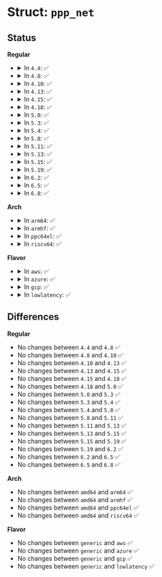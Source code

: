 # Struct: <code>ppp_net</code>

## Status
<b>Regular</b>
<ul>
<li>
<details>
<summary>In <code>4.4</code>: ✅</summary>

```c
struct ppp_net {
    struct idr units_idr;
    struct mutex all_ppp_mutex;
    struct list_head all_channels;
    struct list_head new_channels;
    int last_channel_index;
    spinlock_t all_channels_lock;
};
```
</details>
</li>
<li>
<details>
<summary>In <code>4.8</code>: ✅</summary>

```c
struct ppp_net {
    struct idr units_idr;
    struct mutex all_ppp_mutex;
    struct list_head all_channels;
    struct list_head new_channels;
    int last_channel_index;
    spinlock_t all_channels_lock;
};
```
</details>
</li>
<li>
<details>
<summary>In <code>4.10</code>: ✅</summary>

```c
struct ppp_net {
    struct idr units_idr;
    struct mutex all_ppp_mutex;
    struct list_head all_channels;
    struct list_head new_channels;
    int last_channel_index;
    spinlock_t all_channels_lock;
};
```
</details>
</li>
<li>
<details>
<summary>In <code>4.13</code>: ✅</summary>

```c
struct ppp_net {
    struct idr units_idr;
    struct mutex all_ppp_mutex;
    struct list_head all_channels;
    struct list_head new_channels;
    int last_channel_index;
    spinlock_t all_channels_lock;
};
```
</details>
</li>
<li>
<details>
<summary>In <code>4.15</code>: ✅</summary>

```c
struct ppp_net {
    struct idr units_idr;
    struct mutex all_ppp_mutex;
    struct list_head all_channels;
    struct list_head new_channels;
    int last_channel_index;
    spinlock_t all_channels_lock;
};
```
</details>
</li>
<li>
<details>
<summary>In <code>4.18</code>: ✅</summary>

```c
struct ppp_net {
    struct idr units_idr;
    struct mutex all_ppp_mutex;
    struct list_head all_channels;
    struct list_head new_channels;
    int last_channel_index;
    spinlock_t all_channels_lock;
};
```
</details>
</li>
<li>
<details>
<summary>In <code>5.0</code>: ✅</summary>

```c
struct ppp_net {
    struct idr units_idr;
    struct mutex all_ppp_mutex;
    struct list_head all_channels;
    struct list_head new_channels;
    int last_channel_index;
    spinlock_t all_channels_lock;
};
```
</details>
</li>
<li>
<details>
<summary>In <code>5.3</code>: ✅</summary>

```c
struct ppp_net {
    struct idr units_idr;
    struct mutex all_ppp_mutex;
    struct list_head all_channels;
    struct list_head new_channels;
    int last_channel_index;
    spinlock_t all_channels_lock;
};
```
</details>
</li>
<li>
<details>
<summary>In <code>5.4</code>: ✅</summary>

```c
struct ppp_net {
    struct idr units_idr;
    struct mutex all_ppp_mutex;
    struct list_head all_channels;
    struct list_head new_channels;
    int last_channel_index;
    spinlock_t all_channels_lock;
};
```
</details>
</li>
<li>
<details>
<summary>In <code>5.8</code>: ✅</summary>

```c
struct ppp_net {
    struct idr units_idr;
    struct mutex all_ppp_mutex;
    struct list_head all_channels;
    struct list_head new_channels;
    int last_channel_index;
    spinlock_t all_channels_lock;
};
```
</details>
</li>
<li>
<details>
<summary>In <code>5.11</code>: ✅</summary>

```c
struct ppp_net {
    struct idr units_idr;
    struct mutex all_ppp_mutex;
    struct list_head all_channels;
    struct list_head new_channels;
    int last_channel_index;
    spinlock_t all_channels_lock;
};
```
</details>
</li>
<li>
<details>
<summary>In <code>5.13</code>: ✅</summary>

```c
struct ppp_net {
    struct idr units_idr;
    struct mutex all_ppp_mutex;
    struct list_head all_channels;
    struct list_head new_channels;
    int last_channel_index;
    spinlock_t all_channels_lock;
};
```
</details>
</li>
<li>
<details>
<summary>In <code>5.15</code>: ✅</summary>

```c
struct ppp_net {
    struct idr units_idr;
    struct mutex all_ppp_mutex;
    struct list_head all_channels;
    struct list_head new_channels;
    int last_channel_index;
    spinlock_t all_channels_lock;
};
```
</details>
</li>
<li>
<details>
<summary>In <code>5.19</code>: ✅</summary>

```c
struct ppp_net {
    struct idr units_idr;
    struct mutex all_ppp_mutex;
    struct list_head all_channels;
    struct list_head new_channels;
    int last_channel_index;
    spinlock_t all_channels_lock;
};
```
</details>
</li>
<li>
<details>
<summary>In <code>6.2</code>: ✅</summary>

```c
struct ppp_net {
    struct idr units_idr;
    struct mutex all_ppp_mutex;
    struct list_head all_channels;
    struct list_head new_channels;
    int last_channel_index;
    spinlock_t all_channels_lock;
};
```
</details>
</li>
<li>
<details>
<summary>In <code>6.5</code>: ✅</summary>

```c
struct ppp_net {
    struct idr units_idr;
    struct mutex all_ppp_mutex;
    struct list_head all_channels;
    struct list_head new_channels;
    int last_channel_index;
    spinlock_t all_channels_lock;
};
```
</details>
</li>
<li>
<details>
<summary>In <code>6.8</code>: ✅</summary>

```c
struct ppp_net {
    struct idr units_idr;
    struct mutex all_ppp_mutex;
    struct list_head all_channels;
    struct list_head new_channels;
    int last_channel_index;
    spinlock_t all_channels_lock;
};
```
</details>
</li>
</ul>
<b>Arch</b>
<ul>
<li>
<details>
<summary>In <code>arm64</code>: ✅</summary>

```c
struct ppp_net {
    struct idr units_idr;
    struct mutex all_ppp_mutex;
    struct list_head all_channels;
    struct list_head new_channels;
    int last_channel_index;
    spinlock_t all_channels_lock;
};
```
</details>
</li>
<li>
<details>
<summary>In <code>armhf</code>: ✅</summary>

```c
struct ppp_net {
    struct idr units_idr;
    struct mutex all_ppp_mutex;
    struct list_head all_channels;
    struct list_head new_channels;
    int last_channel_index;
    spinlock_t all_channels_lock;
};
```
</details>
</li>
<li>
<details>
<summary>In <code>ppc64el</code>: ✅</summary>

```c
struct ppp_net {
    struct idr units_idr;
    struct mutex all_ppp_mutex;
    struct list_head all_channels;
    struct list_head new_channels;
    int last_channel_index;
    spinlock_t all_channels_lock;
};
```
</details>
</li>
<li>
<details>
<summary>In <code>riscv64</code>: ✅</summary>

```c
struct ppp_net {
    struct idr units_idr;
    struct mutex all_ppp_mutex;
    struct list_head all_channels;
    struct list_head new_channels;
    int last_channel_index;
    spinlock_t all_channels_lock;
};
```
</details>
</li>
</ul>
<b>Flavor</b>
<ul>
<li>
<details>
<summary>In <code>aws</code>: ✅</summary>

```c
struct ppp_net {
    struct idr units_idr;
    struct mutex all_ppp_mutex;
    struct list_head all_channels;
    struct list_head new_channels;
    int last_channel_index;
    spinlock_t all_channels_lock;
};
```
</details>
</li>
<li>
<details>
<summary>In <code>azure</code>: ✅</summary>

```c
struct ppp_net {
    struct idr units_idr;
    struct mutex all_ppp_mutex;
    struct list_head all_channels;
    struct list_head new_channels;
    int last_channel_index;
    spinlock_t all_channels_lock;
};
```
</details>
</li>
<li>
<details>
<summary>In <code>gcp</code>: ✅</summary>

```c
struct ppp_net {
    struct idr units_idr;
    struct mutex all_ppp_mutex;
    struct list_head all_channels;
    struct list_head new_channels;
    int last_channel_index;
    spinlock_t all_channels_lock;
};
```
</details>
</li>
<li>
<details>
<summary>In <code>lowlatency</code>: ✅</summary>

```c
struct ppp_net {
    struct idr units_idr;
    struct mutex all_ppp_mutex;
    struct list_head all_channels;
    struct list_head new_channels;
    int last_channel_index;
    spinlock_t all_channels_lock;
};
```
</details>
</li>
</ul>

## Differences
<b>Regular</b>
<ul>
<li>
No changes between <code>4.4</code> and <code>4.8</code> ✅
</li>
<li>
No changes between <code>4.8</code> and <code>4.10</code> ✅
</li>
<li>
No changes between <code>4.10</code> and <code>4.13</code> ✅
</li>
<li>
No changes between <code>4.13</code> and <code>4.15</code> ✅
</li>
<li>
No changes between <code>4.15</code> and <code>4.18</code> ✅
</li>
<li>
No changes between <code>4.18</code> and <code>5.0</code> ✅
</li>
<li>
No changes between <code>5.0</code> and <code>5.3</code> ✅
</li>
<li>
No changes between <code>5.3</code> and <code>5.4</code> ✅
</li>
<li>
No changes between <code>5.4</code> and <code>5.8</code> ✅
</li>
<li>
No changes between <code>5.8</code> and <code>5.11</code> ✅
</li>
<li>
No changes between <code>5.11</code> and <code>5.13</code> ✅
</li>
<li>
No changes between <code>5.13</code> and <code>5.15</code> ✅
</li>
<li>
No changes between <code>5.15</code> and <code>5.19</code> ✅
</li>
<li>
No changes between <code>5.19</code> and <code>6.2</code> ✅
</li>
<li>
No changes between <code>6.2</code> and <code>6.5</code> ✅
</li>
<li>
No changes between <code>6.5</code> and <code>6.8</code> ✅
</li>
</ul>
<b>Arch</b>
<ul>
<li>
No changes between <code>amd64</code> and <code>arm64</code> ✅
</li>
<li>
No changes between <code>amd64</code> and <code>armhf</code> ✅
</li>
<li>
No changes between <code>amd64</code> and <code>ppc64el</code> ✅
</li>
<li>
No changes between <code>amd64</code> and <code>riscv64</code> ✅
</li>
</ul>
<b>Flavor</b>
<ul>
<li>
No changes between <code>generic</code> and <code>aws</code> ✅
</li>
<li>
No changes between <code>generic</code> and <code>azure</code> ✅
</li>
<li>
No changes between <code>generic</code> and <code>gcp</code> ✅
</li>
<li>
No changes between <code>generic</code> and <code>lowlatency</code> ✅
</li>
</ul>
